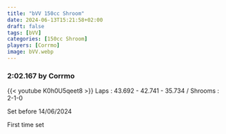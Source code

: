 ```yaml
---
title: "bVV 150cc Shroom"
date: 2024-06-13T15:21:58+02:00
draft: false
tags: [bVV]
categories: [150cc Shroom]
players: [Corrmo]
image: bVV.webp
---
```

### 2:02.167 by Corrmo

{{< youtube K0h0U5qeet8 >}}
Laps : 43.692 - 42.741 - 35.734 /
Shrooms : 2-1-0

Set before 14/06/2024

First time set